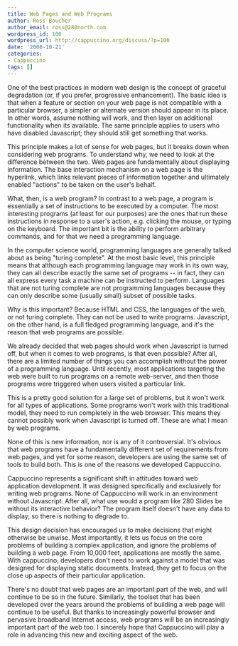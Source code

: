 ```yaml
---
title: Web Pages and Web Programs
author: Ross Boucher
author_email: ross@280north.com
wordpress_id: 100
wordpress_url: http://cappuccino.org/discuss/?p=100
date: '2008-10-21'
categories:
- Cappuccino
tags: []
---
```



One of the best practices in modern web design is the concept of graceful degradation (or, if you prefer, progressive enhancement). The basic idea is that when a feature or section on your web page is not compatible with a particular browser, a simpler or alternate version should appear in its place. In other words, assume nothing will work, and then layer on additional functionality when its available. The same principle applies to users who have disabled Javascript; they should still get something that works.

This principle makes a lot of sense for web pages, but it breaks down when considering web programs. To understand why, we need to look at the difference between the two. Web pages are fundamentally about displaying information. The base interaction mechanism on a web page is the hyperlink, which links relevant pieces of information together and ultimately enabled "actions" to be taken on the user's behalf.

What, then, is a web program? In contrast to a web page, a program is essentially a set of instructions to be executed by a computer. The most interesting programs (at least for our purposes) are the ones that run these instructions in response to a user's action, e.g. clicking the mouse, or typing on the keyboard. The important bit is the ability to perform arbitrary commands, and for that we need a programming language.

In the computer science world, programming languages are generally talked about as being "turing complete". At the most basic level, this principle means that although each programming language may work in its own way, they can all describe exactly the same set of programs -- in fact, they can all express every task a machine can be instructed to perform. Languages that are not turing complete are not programming languages because they can only describe some (usually small) subset of possible tasks.

Why is this important? Because HTML and CSS, the languages of the web, or not turing complete. They can not be used to write programs. Javascript, on the other hand, is a full fledged programming language, and it's the reason that web programs are possible.

We already decided that web pages should work when Javascript is turned off, but when it comes to web programs, is that even possible? After all, there are a limited number of things you can accomplish without the power of a programming language. Until recently, most applications targeting the web were built to run programs on a remote web-server, and then those programs were triggered when users visited a particular link.

This is a pretty good solution for a large set of problems, but it won't work for all types of applications. Some programs won't work with this traditional model, they need to run completely in the web browser. This means they cannot possibly work when Javascript is turned off. These are what I mean by web programs.

None of this is new information, nor is any of it controversial. It's obvious that web programs have a fundamentally different set of requirements from web pages, and yet for some reason, developers are using the same set of tools to build both. This is one of the reasons we developed Cappuccino.

Cappuccino represents a significant shift in attitudes toward web application development. It was designed specifically and exclusively for writing web programs. None of Cappuccino will work in an environment without Javascript. After all, what use would a program like 280 Slides be without its interactive behavior? The program itself doesn't have any data to display, so there is nothing to degrade to.

This design decision has encouraged us to make decisions that might otherwise be unwise. Most importantly, it lets us focus on the core problems of building a complex application, and ignore the problems of building a web page. From 10,000 feet, applications are mostly the same. With cappuccino, developers don't need to work against a model that was designed for displaying static documents. Instead, they get to focus on the close up aspects of their particular application.

There's no doubt that web pages are an important part of the web, and will continue to be so in the future. Similarly, the toolset that has been developed over the years around the problems of building a web page will continue to be useful. But thanks to increasingly powerful browser and pervasive broadband Internet access, web programs will be an increasingly important part of the web too. I sincerely hope that Cappuccino will play a role in advancing this new and exciting aspect of the web.




